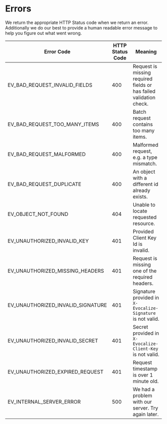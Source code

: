 # Errors

We return the appropriate HTTP Status code when we return an error. Additionally we do our best to provide a human readable error message to help you figure out what went wrong.

| Error Code                        | HTTP Status Code | Meaning                                                            |
|-----------------------------------|------------------|--------------------------------------------------------------------|
| EV_BAD_REQUEST_INVALID_FIELDS     | 400              | Request is missing required fields or has failed validation check. |
| EV_BAD_REQUEST_TOO_MANY_ITEMS     | 400              | Batch request contains too many items.                             |
| EV_BAD_REQUEST_MALFORMED          | 400              | Malformed request, e.g. a type mismatch.                           |
| EV_BAD_REQUEST_DUPLICATE          | 400              | An object with a different id already exists.                      |
| EV_OBJECT_NOT_FOUND               | 404              | Unable to locate requested resource.                               |
| EV_UNAUTHORIZED_INVALID_KEY       | 401              | Provided Client Key Id is invalid.                                 |
| EV_UNAUTHORIZED_MISSING_HEADERS   | 401              | Request is missing one of the required headers.                    |
| EV_UNAUTHORIZED_INVALID_SIGNATURE | 401              | Signature provided in `X-Evocalize-Signature` is not valid.        |
| EV_UNAUTHORIZED_INVALID_SECRET    | 401              | Secret provided in `X-Evocalize-Client-Key` is not valid.          |
| EV_UNAUTHORIZED_EXPIRED_REQUEST   | 401              | Request timestamp is over 1 minute old.                            |
| EV_INTERNAL_SERVER_ERROR          | 500              | We had a problem with our server. Try again later.                 |
